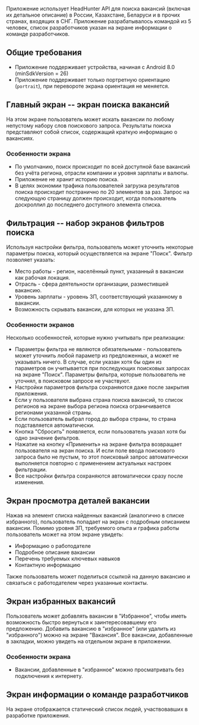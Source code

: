 Приложение использует HeadHunter API для поиска вакансий (включая их детальное описание) в России, Казахстане, Беларуси 
и в прочих странах, входящих в СНГ. Приложение разрабатывалось командой из 5 человек, список разработчиков указан на 
экране информации о команде разработчиков.

## Общие требования

- Приложение поддерживает устройства, начиная с Android 8.0 (minSdkVersion = 26)
- Приложение поддерживает только портретную ориентацию (`portrait`), при перевороте экрана ориентация не меняется.

## Главный экран -- экран поиска вакансий

На этом экране пользователь может искать вакансии по любому непустому набору слов поискового запроса. Результаты поиска
представляют собой список, содержащий краткую информацию о вакансиях.

### Особенности экрана

- По умолчанию, поиск происходит по всей доступной базе вакансий без учёта региона, отрасли компании и уровня зарплаты и
  валюты.
- Приложение не хранит историю поиска.
- В целях экономии трафика пользователей загрузка результатов поиска происходит постранично по 20
  элементов за раз. Запрос на следующую страницу должен происходит, когда пользователь доскроллил до последнего
  доступного элемента списка.

## Фильтрация -- набор экранов фильтров поиска

Используя настройки фильтра, пользователь может уточнить некоторые параметры поиска, который осуществляется на экране
"Поиск". Фильтр позволяет указать:

- Место работы - регион, населённый пункт, указанный в вакансии как рабочая локация.
- Отрасль - сфера деятельности организации, разместившей вакансию.
- Уровень зарплаты - уровень ЗП, соответствующий указанному в вакансии.
- Возможность скрывать вакансии, для которых не указана ЗП.

### Особенности экранов

Несколько особенностей, которые нужно учитывать при реализации:

- Параметры фильтра не являются обязательными - пользователь может уточнить любой параметр из предложенных, а может не
  указывать ничего. В случае, если указан хотя бы один из параметров он учитывается при последующих поисковых
  запросах на экране "Поиск". Параметры фильтра, которые пользователь не уточнял, в поисковом запросе не участвуют.
- Настройки параметров фильтра сохраняются даже после закрытия приложения.
- Если у пользователя выбрана страна поиска вакансий, то список регионов на экране выбора региона поиска
  ограничивается регионами указанной страны.
- Если пользователь выбрал город до выбора страны, то страна подставляется автоматически.
- Кнопка "Сбросить" появляется, если пользователь указал хотя бы одно значение фильтров.
- Нажатие на кнопку «Применить» на экране фильтра возвращает пользователя на экран поиска. И если поле ввода поискового
  запроса было не пустым, то этот поисковый запрос автоматически выполняется повторно с применением актуальных
  настроек фильтрации.
- Все настройки фильтра сохраняются автоматически сразу после изменения.

## Экран просмотра деталей вакансии

Нажав на элемент списка найденных вакансий (аналогично в списке избранного), пользователь попадает на
экран с подробным описанием вакансии. Помимо уровня ЗП, требуемого опыта и графика работы пользователь может на этом
экране увидеть:

- Информацию о работодателе
- Подробное описание вакансии
- Перечень требуемых ключевых навыков
- Контактную информацию

Также пользователь может поделиться ссылкой на данную вакансию и
связаться с работодателем через указанные контакты.

## Экран избранных вакансий

Пользователь может добавлять вакансии в "Избранное", чтобы иметь возможность быстро вернуться к заинтересовавшему его
предложению. Добавить вакансию в "избранное" (или удалить из "избранного") можно на экране "Вакансия". Все вакансии,
добавленные в закладки, можно увидеть на отдельном экране в приложении.

### Особенности экрана

- Вакансии, добавленные в "избранное" можно просматривать без подключения к интернету. 

## Экран информации о команде разработчиков

На экране отображается статический список людей, участвовавших в разработке приложения. 

